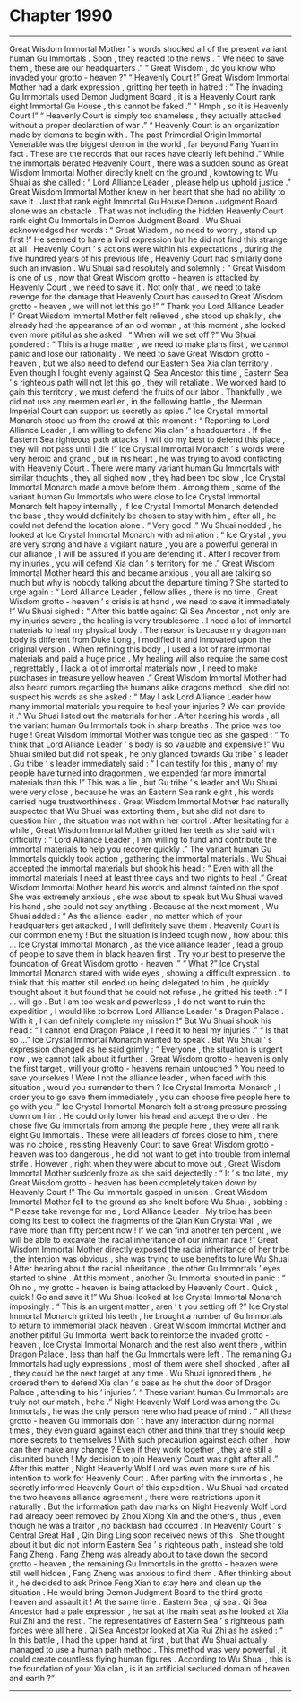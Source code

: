 
# Chapter 1990


---

Great Wisdom Immortal Mother ’ s words shocked all of the present variant human Gu Immortals .
Soon , they reacted to the news .
“ We need to save them , these are our headquarters .”
“ Great Wisdom , do you know who invaded your grotto - heaven ?”
“ Heavenly Court !” Great Wisdom Immortal Mother had a dark expression , gritting her teeth in hatred : “ The invading Gu Immortals used Demon Judgment Board , it is a Heavenly Court rank eight Immortal Gu House , this cannot be faked .”
“ Hmph , so it is Heavenly Court !”
“ Heavenly Court is simply too shameless , they actually attacked without a proper declaration of war .”
“ Heavenly Court is an organization made by demons to begin with . The past Primordial Origin Immortal Venerable was the biggest demon in the world , far beyond Fang Yuan in fact . These are the records that our races have clearly left behind .”
While the immortals berated Heavenly Court , there was a sudden sound as Great Wisdom Immortal Mother directly knelt on the ground , kowtowing to Wu Shuai as she called : “ Lord Alliance Leader , please help us uphold justice .”
Great Wisdom Immortal Mother knew in her heart that she had no ability to save it . Just that rank eight Immortal Gu House Demon Judgment Board alone was an obstacle . That was not including the hidden Heavenly Court rank eight Gu Immortals in Demon Judgment Board .
Wu Shuai acknowledged her words : “ Great Wisdom , no need to worry , stand up first !”
He seemed to have a livid expression but he did not find this strange at all . Heavenly Court ’ s actions were within his expectations , during the five hundred years of his previous life , Heavenly Court had similarly done such an invasion .
Wu Shuai said resolutely and solemnly : “ Great Wisdom is one of us , now that Great Wisdom grotto - heaven is attacked by Heavenly Court , we need to save it . Not only that , we need to take revenge for the damage that Heavenly Court has caused to Great Wisdom grotto - heaven , we will not let this go !”
“ Thank you Lord Alliance Leader !” Great Wisdom Immortal Mother felt relieved , she stood up shakily , she already had the appearance of an old woman , at this moment , she looked even more pitiful as she asked : “ When will we set off ?”
Wu Shuai pondered : “ This is a huge matter , we need to make plans first , we cannot panic and lose our rationality . We need to save Great Wisdom grotto - heaven , but we also need to defend our Eastern Sea Xia clan territory . Even though I fought evenly against Qi Sea Ancestor this time , Eastern Sea ’ s righteous path will not let this go , they will retaliate . We worked hard to gain this territory , we must defend the fruits of our labor . Thankfully , we did not use any mermen earlier , in the following battle , the Merman Imperial Court can support us secretly as spies .”
Ice Crystal Immortal Monarch stood up from the crowd at this moment : “ Reporting to Lord Alliance Leader , I am willing to defend Xia clan ’ s headquarters . If the Eastern Sea righteous path attacks , I will do my best to defend this place , they will not pass until I die !”
Ice Crystal Immortal Monarch ’ s words were very heroic and grand , but in his heart , he was trying to avoid conflicting with Heavenly Court . There were many variant human Gu Immortals with similar thoughts , they all sighed now , they had been too slow , Ice Crystal Immortal Monarch made a move before them .
Among them , some of the variant human Gu Immortals who were close to Ice Crystal Immortal Monarch felt happy internally , if Ice Crystal Immortal Monarch defended the base , they would definitely be chosen to stay with him , after all , he could not defend the location alone .
“ Very good .” Wu Shuai nodded , he looked at Ice Crystal Immortal Monarch with admiration : “ Ice Crystal , you are very strong and have a vigilant nature , you are a powerful general in our alliance , I will be assured if you are defending it . After I recover from my injuries , you will defend Xia clan ’ s territory for me .”
Great Wisdom Immortal Mother heard this and became anxious , you all are talking so much but why is nobody talking about the departure timing ?
She started to urge again : “ Lord Alliance Leader , fellow allies , there is no time , Great Wisdom grotto - heaven ’ s crisis is at hand , we need to save it immediately !”
Wu Shuai sighed : “ After this battle against Qi Sea Ancestor , not only are my injuries severe , the healing is very troublesome . I need a lot of immortal materials to heal my physical body . The reason is because my dragonman body is different from Duke Long , I modified it and innovated upon the original version . When refining this body , I used a lot of rare immortal materials and paid a huge price . My healing will also require the same cost , regrettably , I lack a lot of immortal materials now , I need to make purchases in treasure yellow heaven .”
Great Wisdom Immortal Mother had also heard rumors regarding the humans alike dragons method , she did not suspect his words as she asked : “ May I ask Lord Alliance Leader how many immortal materials you require to heal your injuries ? We can provide it .”
Wu Shuai listed out the materials for her .
After hearing his words , all the variant human Gu Immortals took in sharp breaths .
The price was too huge !
Great Wisdom Immortal Mother was tongue tied as she gasped : “ To think that Lord Alliance Leader ’ s body is so valuable and expensive !”
Wu Shuai smiled but did not speak , he only glanced towards Gu tribe ’ s leader .
Gu tribe ’ s leader immediately said : “ I can testify for this , many of my people have turned into dragonmen , we expended far more immortal materials than this !”
This was a lie , but Gu tribe ’ s leader and Wu Shuai were very close , because he was an Eastern Sea rank eight , his words carried huge trustworthiness .
Great Wisdom Immortal Mother had naturally suspected that Wu Shuai was extorting them , but she did not dare to question him , the situation was not within her control .
After hesitating for a while , Great Wisdom Immortal Mother gritted her teeth as she said with difficulty : “ Lord Alliance Leader , I am willing to fund and contribute the immortal materials to help you recover quickly .”
The variant human Gu Immortals quickly took action , gathering the immortal materials .
Wu Shuai accepted the immortal materials but shook his head : “ Even with all the immortal materials I need at least three days and two nights to heal .”
Great Wisdom Immortal Mother heard his words and almost fainted on the spot .
She was extremely anxious , she was about to speak but Wu Shuai waved his hand , she could not say anything .
Because at the next moment , Wu Shuai added : “ As the alliance leader , no matter which of your headquarters get attacked , I will definitely save them . Heavenly Court is our common enemy ! But the situation is indeed tough now , how about this … Ice Crystal Immortal Monarch , as the vice alliance leader , lead a group of people to save them in black heaven first . Try your best to preserve the foundation of Great Wisdom grotto - heaven .”
“ What ?” Ice Crystal Immortal Monarch stared with wide eyes , showing a difficult expression . to think that this matter still ended up being delegated to him , he quickly thought about it but found that he could not refuse , he gritted his teeth : “ I … will go . But I am too weak and powerless , I do not want to ruin the expedition , I would like to borrow Lord Alliance Leader ’ s Dragon Palace . With it , I can definitely complete my mission !”
But Wu Shuai shook his head : “ I cannot lend Dragon Palace , I need it to heal my injuries .”
“ Is that so …” Ice Crystal Immortal Monarch wanted to speak .
But Wu Shuai ’ s expression changed as he said grimly : “ Everyone , the situation is urgent now , we cannot talk about it further . Great Wisdom grotto - heaven is only the first target , will your grotto - heavens remain untouched ? You need to save yourselves ! Were I not the alliance leader , when faced with this situation , would you surrender to them ? Ice Crystal Immortal Monarch , I order you to go save them immediately , you can choose five people here to go with you .”
Ice Crystal Immortal Monarch felt a strong pressure pressing down on him . He could only lower his head and accept the order .
He chose five Gu Immortals from among the people here , they were all rank eight Gu Immortals .
These were all leaders of forces close to him , there was no choice , resisting Heavenly Court to save Great Wisdom grotto - heaven was too dangerous , he did not want to get into trouble from internal strife .
However , right when they were about to move out , Great Wisdom Immortal Mother suddenly froze as she said dejectedly : “ It ’ s too late , my Great Wisdom grotto - heaven has been completely taken down by Heavenly Court !”
The Gu Immortals gasped in unison .
Great Wisdom Immortal Mother fell to the ground as she knelt before Wu Shuai , sobbing : “ Please take revenge for me , Lord Alliance Leader . My tribe has been doing its best to collect the fragments of the Qian Kun Crystal Wall , we have more than fifty percent now ! If we can find another ten percent , we will be able to excavate the racial inheritance of our inkman race !”
Great Wisdom Immortal Mother directly exposed the racial inheritance of her tribe , the intention was obvious , she was trying to use benefits to lure Wu Shuai !
After hearing about the racial inheritance , the other Gu Immortals ’ eyes started to shine .
At this moment , another Gu Immortal shouted in panic : “ Oh no , my grotto - heaven is being attacked by Heavenly Court . Quick , quick ! Go and save it !”
Wu Shuai looked at Ice Crystal Immortal Monarch imposingly : “ This is an urgent matter , aren ’ t you setting off ?”
Ice Crystal Immortal Monarch gritted his teeth , he brought a number of Gu Immortals to return to immemorial black heaven .
Great Wisdom Immortal Mother and another pitiful Gu Immortal went back to reinforce the invaded grotto - heaven , Ice Crystal Immortal Monarch and the rest also went there , within Dragon Palace , less than half the Gu Immortals were left .
The remaining Gu Immortals had ugly expressions , most of them were shell shocked , after all , they could be the next target at any time .
Wu Shuai ignored them , he ordered them to defend Xia clan ’ s base as he shut the door of Dragon Palace , attending to his ‘ injuries ’.
“ These variant human Gu Immortals are truly not our match , hehe .” Night Heavenly Wolf Lord was among the Gu Immortals , he was the only person here who had peace of mind .
“ All these grotto - heaven Gu Immortals don ’ t have any interaction during normal times , they even guard against each other and think that they should keep more secrets to themselves ! With such precaution against each other , how can they make any change ? Even if they work together , they are still a disunited bunch ! My decision to join Heavenly Court was right after all .”
After this matter , Night Heavenly Wolf Lord was even more sure of his intention to work for Heavenly Court .
After parting with the immortals , he secretly informed Heavenly Court of this expedition .
Wu Shuai had created the two heavens alliance agreement , there were restrictions upon it naturally . But the information path dao marks on Night Heavenly Wolf Lord had already been removed by Zhou Xiong Xin and the others , thus , even though he was a traitor , no backlash had occurred .
In Heavenly Court ’ s Central Great Hall , Qin Ding Ling soon received news of this .
She thought about it but did not inform Eastern Sea ’ s righteous path , instead she told Fang Zheng .
Fang Zheng was already about to take down the second grotto - heaven , the remaining Gu Immortals in the grotto - heaven were still well hidden , Fang Zheng was anxious to find them .
After thinking about it , he decided to ask Prince Feng Xian to stay here and clean up the situation . He would bring Demon Judgment Board to the third grotto - heaven and assault it !
At the same time .
Eastern Sea , qi sea .
Qi Sea Ancestor had a pale expression , he sat at the main seat as he looked at Xia Rui Zhi and the rest .
The representatives of Eastern Sea ’ s righteous path forces were all here .
Qi Sea Ancestor looked at Xia Rui Zhi as he asked : “ In this battle , I had the upper hand at first , but that Wu Shuai actually managed to use a human path method . This method was very powerful , it could create countless flying human figures . According to Wu Shuai , this is the foundation of your Xia clan , is it an artificial secluded domain of heaven and earth ?”

---

